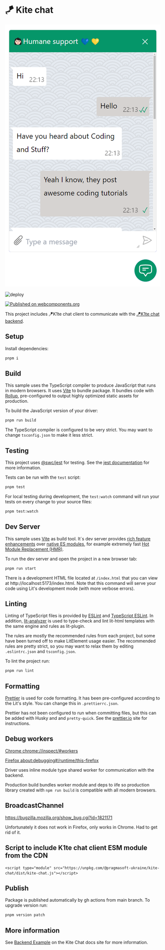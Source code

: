 # 🪁 Kite chat

![Kite Chat](../../kite-chat-light.png)

![deploy](https://github.com/pragmasoft-ua/kite-chat-frontend/actions/workflows/deploy.yml/badge.svg)

[![Published on webcomponents.org](https://img.shields.io/badge/webcomponents.org-published-blue.svg)](https://www.webcomponents.org/element/@pragmasoft-ukraine/kite-chat)

This project includes 🪁K1te chat client to communicate with the [🪁K1te chat backend](https://github.com/pragmasoft-ua/kite-chat).

## Setup

Install dependencies:

```bash
pnpm i
```

## Build

This sample uses the TypeScript compiler to produce JavaScript that runs in modern browsers.
It uses [Vite](https://vitejs.dev/guide/) to bundle package. It bundles code with [Rollup](https://rollupjs.org/), pre-configured to output highly optimized static assets for production.

To build the JavaScript version of your driver:

```bash
pnpm run build
```

The TypeScript compiler is configured to be very strict. You may want to change `tsconfig.json` to make it less strict.

## Testing

This project uses
[@swc/jest](https://swc.rs/docs/usage/jest) for testing. See the
[jest documentation](https://jestjs.io/docs/getting-started) for
more information.

Tests can be run with the `test` script:

```bash
pnpm test
```

For local testing during development, the `test:watch` command will run your tests on every change to your source files:

```bash
pnpm test:watch
```

## Dev Server

This sample uses [Vite](https://vitejs.dev/guide/) as build tool. It`s dev server provides [rich feature enhancements](https://vitejs.dev/guide/features) over [native ES modules](https://developer.mozilla.org/en-US/docs/Web/JavaScript/Guide/Modules), for example extremely fast [Hot Module Replacement (HMR)](https://vitejs.dev/guide/features#hot-module-replacement).

To run the dev server and open the project in a new browser tab:

```bash
pnpm run start
```

There is a development HTML file located at `/index.html` that you can view at http://localhost:5173/index.html. Note that this command will serve your code using Lit's development mode (with more verbose errors).

## Linting

Linting of TypeScript files is provided by [ESLint](eslint.org) and [TypeScript ESLint](https://github.com/typescript-eslint/typescript-eslint). In addition, [lit-analyzer](https://www.npmjs.com/package/lit-analyzer) is used to type-check and lint lit-html templates with the same engine and rules as lit-plugin.

The rules are mostly the recommended rules from each project, but some have been turned off to make LitElement usage easier. The recommended rules are pretty strict, so you may want to relax them by editing `.eslintrc.json` and `tsconfig.json`.

To lint the project run:

```bash
pnpm run lint
```

## Formatting

[Prettier](https://prettier.io/) is used for code formatting. It has been pre-configured according to the Lit's style. You can change this in `.prettierrc.json`.

Prettier has not been configured to run when committing files, but this can be added with Husky and and `pretty-quick`. See the [prettier.io](https://prettier.io/) site for instructions.

## Debug workers

[Chrome chrome://inspect/#workers](chrome://inspect/#workers)

[Firefox about:debugging#/runtime/this-firefox](about:debugging#/runtime/this-firefox)

Driver uses inline module type shared worker for communication with the backend.

Production build bundles worker module and deps to iife so production library created with `npm run build` is compatible with all modern browsers.

## BroadcastChannel

https://bugzilla.mozilla.org/show_bug.cgi?id=1821171

Unfortunately it does not work in Firefox, only works in Chrome. Had to get rid of it.

## Script to include K1te chat client ESM module from the CDN

`<script type="module" src="https://unpkg.com/@pragmasoft-ukraine/kite-chat/dist/kite-chat.js"></script>`

## Publish

Package is published automatically by gh actions from main branch. To upgrade version run:

```bash
pnpm version patch
```

## More information

See [Backend Example](https://www.k1te.chat/en/guides/backend-example/) on the Kite Chat docs site for more information.
